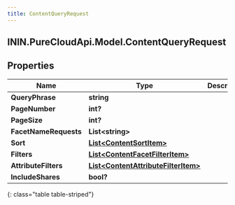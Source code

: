 ```yaml
---
title: ContentQueryRequest
---
```

## ININ.PureCloudApi.Model.ContentQueryRequest

## Properties

|Name | Type | Description | Notes|
|------------ | ------------- | ------------- | -------------|
| **QueryPhrase** | **string** |  | [optional] |
| **PageNumber** | **int?** |  | [optional] |
| **PageSize** | **int?** |  | [optional] |
| **FacetNameRequests** | **List&lt;string&gt;** |  | [optional] |
| **Sort** | [**List&lt;ContentSortItem&gt;**](ContentSortItem.html) |  | [optional] |
| **Filters** | [**List&lt;ContentFacetFilterItem&gt;**](ContentFacetFilterItem.html) |  | [optional] |
| **AttributeFilters** | [**List&lt;ContentAttributeFilterItem&gt;**](ContentAttributeFilterItem.html) |  | [optional] |
| **IncludeShares** | **bool?** |  | [optional] |
{: class="table table-striped"}


